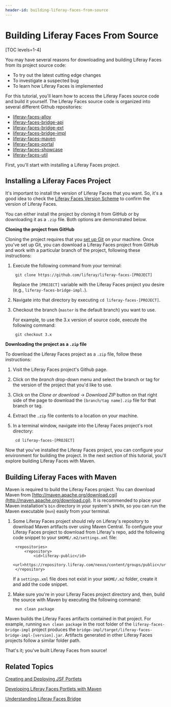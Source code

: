 ```yaml
---
header-id: building-liferay-faces-from-source
---
```


# Building Liferay Faces From Source

[TOC levels=1-4]

You may have several reasons for downloading and building Liferay Faces from its
project source code: 

- To try out the latest cutting edge changes
- To investigate a suspected bug
- To learn how Liferay Faces is implemented

For this tutorial, you'll learn how to access the Liferay Faces source code and
build it yourself. The Liferay Faces source code is organized into several
different Github repositories:

- [liferay-faces-alloy](https://github.com/liferay/liferay-faces-alloy)
- [liferay-faces-bridge-api](https://github.com/liferay/liferay-faces-bridge-api)
- [liferay-faces-bridge-ext](https://github.com/liferay/liferay-faces-bridge-ext)
- [liferay-faces-bridge-impl](https://github.com/liferay/liferay-faces-bridge-impl)
- [liferay-faces-maven](https://github.com/liferay/liferay-faces-maven)
- [liferay-faces-portal](https://github.com/liferay/liferay-faces-portal)
- [liferay-faces-showcase](https://github.com/liferay/liferay-faces-showcase)
- [liferay-faces-util](https://github.com/liferay/liferay-faces-util)

First, you'll start with installing a Liferay Faces project. 

## Installing a Liferay Faces Project

It's important to install the version of Liferay Faces that you want. So, it's a
good idea to check the
[Liferay Faces Version Scheme](/docs/6-2/tutorials/-/knowledge_base/t/understanding-the-liferay-faces-version-scheme)
to confirm the version of Liferay Faces. 

You can either install the project by cloning it from GitHub or by downloading
it as a `.zip` file. Both options are demonstrated below. 

**Cloning the project from GitHub**

Cloning the project requires that you [set up Git](https://help.github.com/articles/set-up-git) 
on your machine. Once you've set up Git, you can download a Liferay Faces
project from GitHub and work with a particular branch of the project, following
these instructions: 

1. Execute the following command from your terminal:

        git clone https://github.com/liferay/liferay-faces-[PROJECT]

    Replace the `[PROJECT]` variable with the Liferay Faces project you desire
    (e.g., `liferay-faces-bridge-impl.`).

2. Navigate into that directory by executing `cd liferay-faces-[PROJECT]`.

3. Checkout the branch (`master` is the default branch) you want to use.

    For example, to use the 3.x version of source code, execute the following
    command:

        git checkout 3.x

**Downloading the project as a `.zip` file**

To download the Liferay Faces project as a `.zip` file, follow these
instructions: 

1. Visit the Liferay Faces project's Github page.

2. Click on the *branch* drop-down menu and select the branch or tag for the
   version of the project that you'd like to use. 

3. Click on the *Clone or download* &rarr; *Download ZIP* button on that right
   side of the page to download the `[branch/tag name].zip` file for that branch
   or tag. 

4.  Extract the `.zip` file contents to a location on your machine.

5. In a terminal window, navigate into the Liferay Faces project's root
   directory: 

        cd liferay-faces-[PROJECT]

Now that you've installed the Liferay Faces project, you can configure your
environment for building the project. In the next section of this tutorial,
you'll explore building Liferay Faces with Maven. 

## Building Liferay Faces with Maven

Maven is required to build the Liferay Faces project. You can download Maven
from
[http://maven.apache.org/download.cgi](http://maven.apache.org/download.cgi). It
is recommended to place your Maven installation's `bin` directory in your
system's `$PATH`, so you can run the Maven executable (`mvn`) easily from your
terminal. 

1. Some Liferay Faces project should rely on Liferay's repository to download
   Maven artifacts over using Maven Central. To configure your Liferay Faces project
   to download from Liferay's repo, add the following code snippet to your
   `$HOME/.m2/settings.xml` file:

        <repositories>
            <repository>
                <id>liferay-public</id>
                <url>https://repository.liferay.com/nexus/content/groups/public</url>
        </repository>

    If a `settings.xml` file does not exist in your `$HOME/.m2` folder, create
    it and add the code snippet.

2. Make sure you're in your Liferay Faces project directory and, then, build the
   source with Maven by executing the following command: 

        mvn clean package

Maven builds the Liferay Faces artifacts contained in that project. For example,
running `mvn clean package` in the root folder of the
`liferay-faces-bridge-impl` project produces the
`bridge-impl/target/liferay-faces-bridge-impl-[version].jar`. Artifacts
generated in other Liferay Faces projects follow a similar folder path.

That's it; you've built Liferay Faces from source! 

## Related Topics

[Creating and Deploying JSF Portlets](/docs/6-2/tutorials/-/knowledge_base/t/creating-and-deploying-jsf-portlets)

[Developing Liferay Faces Portlets with Maven](/docs/6-2/tutorials/-/knowledge_base/t/developing-liferay-faces-portlets-with-maven)

[Understanding Liferay Faces Bridge](/docs/6-2/tutorials/-/knowledge_base/t/understanding-liferay-faces-bridge)
